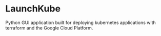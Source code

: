 # LaunchKube
Python GUI application built for deploying kubernetes applications with terraform and the Google Cloud Platform.
